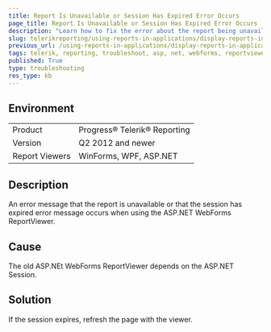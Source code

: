 ```yaml
---
title: Report Is Unavailable or Session Has Expired Error Occurs
page_title: Report Is Unavailable or Session Has Expired Error Occurs
description: "Learn how to fix the error about the report being unavailable or a session has expired when using the ASP.NET WebForms ReportViewer."
slug: telerikreporting/using-reports-in-applications/display-reports-in-applications/web-application/troubleshooting/asp.net-webforms-reportviewer-troubleshooting
previous_url: /using-reports-in-applications/display-reports-in-applications/web-application/troubleshooting/asp.net-webforms-reportviewer-troubleshooting.html
tags: telerik, reporting, troubleshoot, asp, net, webforms, reportviewer, report unavailable, session, expired, error, occurs
published: True
type: troubleshooting
res_type: kb
---
```


## Environment

<table>
	<tbody>
		<tr>
			<td>Product</td>
			<td>Progress® Telerik® Reporting</td>
		</tr>
		<tr>
			<td>Version</td>
			<td>Q2 2012 and newer</td>
		</tr>
	        <tr>
			<td>Report Viewers</td>
			<td>WinForms, WPF, ASP.NET</td>
		</tr>
	</tbody>
</table>

## Description

An error message that the report is unavailable or that the session has expired error message occurs when using the ASP.NET WebForms ReportViewer.

## Cause

The old ASP.NEt WebForms ReportViewer depends on the ASP.NET Session.

## Solution  

If the session expires, refresh the page with the viewer.
